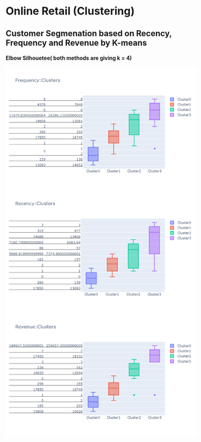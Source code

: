 # Online Retail (Clustering)

## Customer Segmenation based on Recency, Frequency and Revenue by K-means

#### Elbow Silhouetee( both methods are giving k = 4)

![FrequencyCluster](https://github.com/jagjeetrathore/E-Commerce-System/blob/master/images/Frequency_Cluster.png)
![RecencyCluster](https://github.com/jagjeetrathore/E-Commerce-System/blob/master/images/Recency_Cluster.png)
![RevenueCluster](https://github.com/jagjeetrathore/E-Commerce-System/blob/master/images/Revenue_Cluster.png)

